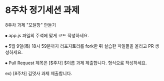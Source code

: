 # 8주차 정기세션 과제

 8주차 과제 "모달창" 만들기

⦁ app.js 파일의 주석에 맞게 코드 작성하세요.

⦁ 5월 9일(목) 18시 59분까지 리포지토리를 fork한 뒤 실습한 파일들을 올리고 PR 생성하세요.

⦁ Pull Request 제목은 [$주차] $이름 과제 제출합니다. 형식으로 작성하세요.

ex) [8주차] 김멋사 과제 제출합니다.
